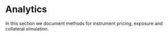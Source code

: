 # Analytics

In this section we document methods for instrument pricing, exposure and collateral simulation.

